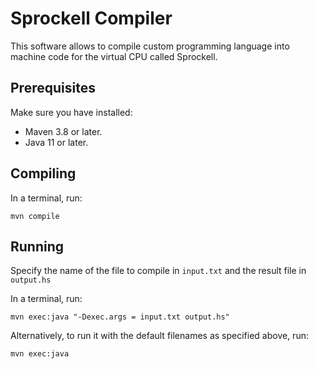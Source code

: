 # Sprockell Compiler

This software allows to compile custom programming language into machine code for the virtual CPU called Sprockell.

## Prerequisites

Make sure you have installed:

- Maven 3.8 or later.
- Java 11 or later.


## Compiling

In a terminal, run:

```
mvn compile
```

## Running

Specify the name of the file to compile in `input.txt` and the result file in `output.hs`  

In a terminal, run:
```
mvn exec:java "-Dexec.args = input.txt output.hs"
```

Alternatively, to run it with the default filenames as specified above, run:
```
mvn exec:java
```
